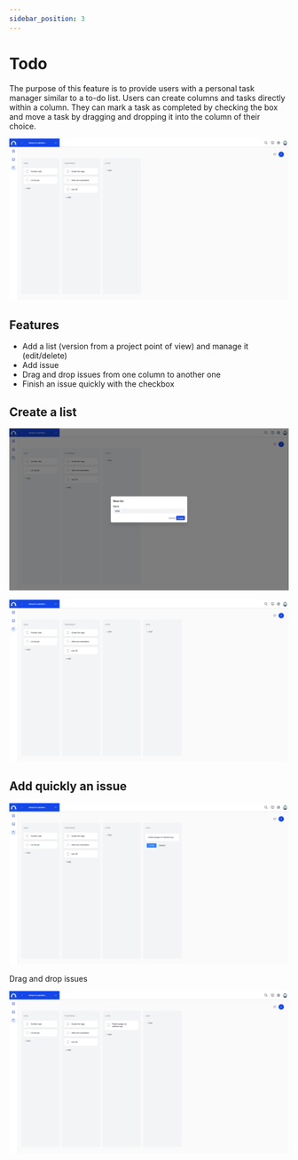 ```yaml
---
sidebar_position: 3
---
```


# Todo

The purpose of this feature is to provide users with a personal task manager similar to a to-do list. Users can create columns and tasks directly within a column. They can mark a task as completed by checking the box and move a task by dragging and dropping it into the column of their choice.

![Todo](./img/todo.png)


## Features

* Add a list (version from a project point of view) and manage it (edit/delete)
* Add issue
* Drag and drop issues from one column to another one
* Finish an issue quickly with the checkbox

## Create a list

![Todo](./img/todo-new-list.png)

![Todo](./img/todo-lists.png)

## Add quickly an issue

![Todo](./img/todo-new-issue.png)

Drag and drop issues

![Todo](./img/todo-issue-drag-and-drop.png)

